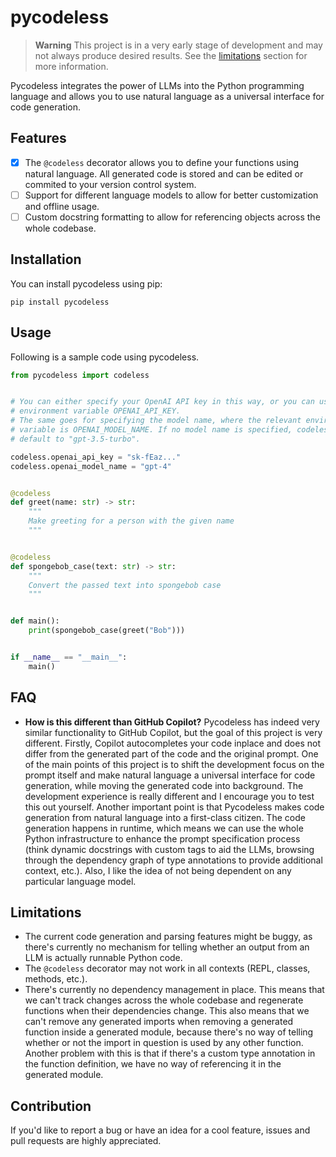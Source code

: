 # pycodeless

> **Warning**
> This project is in a very early stage of development and may not always
> produce desired results. See the [limitations](#limitations) section for
> more information.

Pycodeless integrates the power of LLMs into the Python programming language
and allows you to use natural language as a universal interface for code
generation.

## Features

 - [x] The `@codeless` decorator allows you to define your functions using
 natural language. All generated code is stored and can be edited or commited
 to your version control system.
 - [ ] Support for different language models to allow for better customization
 and offline usage.
 - [ ] Custom docstring formatting to allow for referencing objects across the
 whole codebase.

## Installation

You can install pycodeless using pip:

```
pip install pycodeless
```

## Usage

Following is a sample code using pycodeless.

```python
from pycodeless import codeless


# You can either specify your OpenAI API key in this way, or you can use the
# environment variable OPENAI_API_KEY.
# The same goes for specifying the model name, where the relevant environment
# variable is OPENAI_MODEL_NAME. If no model name is specified, codeless will
# default to "gpt-3.5-turbo".

codeless.openai_api_key = "sk-fEaz..."
codeless.openai_model_name = "gpt-4"


@codeless
def greet(name: str) -> str:
    """
    Make greeting for a person with the given name
    """


@codeless
def spongebob_case(text: str) -> str:
    """
    Convert the passed text into spongebob case
    """


def main():
    print(spongebob_case(greet("Bob")))


if __name__ == "__main__":
    main()

```

## FAQ

 - **How is this different than GitHub Copilot?**
 Pycodeless has indeed very similar functionality to GitHub Copilot, but
 the goal of this project is very different. Firstly, Copilot autocompletes
 your code inplace and does not differ from the generated part of the code and
 the original prompt. One of the main points of this project is to shift the
 development focus on the prompt itself and make natural language a universal
 interface for code generation, while moving the generated code into
 background. The development experience is really different and I encourage
 you to test this out yourself. Another important point is that Pycodeless
 makes code generation from natural language into a first-class citizen. The
 code generation happens in runtime, which means we can use the whole Python
 infrastructure to enhance the prompt specification process (think dynamic
 docstrings with custom tags to aid the LLMs, browsing through the dependency
 graph of type annotations to provide additional context, etc.). Also, I like
 the idea of not being dependent on any particular language model.

## Limitations

 - The current code generation and parsing features might be buggy, as there's
 currently no mechanism for telling whether an output from an LLM is actually
 runnable Python code.
 - The `@codeless` decorator may not work in all contexts (REPL, classes,
 methods, etc.).
 - There's currently no dependency management in place. This means that we
 can't track changes across the whole codebase and regenerate functions when
 their dependencies change. This also means that we can't remove any generated
 imports when removing a generated function inside a generated module, because
 there's no way of telling whether or not the import in question is used by
 any other function. Another problem with this is that if there's a custom
 type annotation in the function definition, we have no way of referencing it
 in the generated module.

## Contribution

If you'd like to report a bug or have an idea for a cool feature, issues and
pull requests are highly appreciated.
